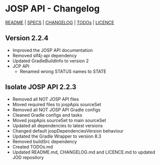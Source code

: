# JOSP API - Changelog

[README](README.md) | [SPECS](docs/specs.md) | [CHANGELOG](CHANGELOG.md) | [TODOs](TODOs.md) | [LICENCE](LICENCE.md)


## Version 2.2.4

* Improved the JOSP API documentation
* Removed slf4j-api dependency
* Updated GradleBuildInfo to version 2
* JCP API
  * Renamed wrong STATUS names to STATE

## Isolate JOSP API 2.2.3

* Removed all NOT JOSP API files
* Moved required files to jospApis sourceSet
* Removed all NOT JOSP API Gradle configs
* Cleaned Gradle configs and tasks
* Moved jospApis sourceSet to main sourceSet
* Updated all dependencies to latest versions
* Changed default jospDependenciesVersion behaviour
* Updated the Gradle Wrapper to version 8.3
* Removed buildSrc dependency
* Created TODOs.md
* Updated README.md, CHANGELOG.md and LICENCE.md to updated JOD repository
